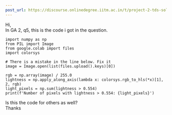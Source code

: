```yaml
---
post_url: https://discourse.onlinedegree.iitm.ac.in/t/project-2-tds-solver-discussion-thread/169029/69
---
```

Hi,  
In GA 2, q5, this is the code i got in the question.

```
import numpy as np
from PIL import Image
from google.colab import files
import colorsys

# There is a mistake in the line below. Fix it
image = Image.open(list(files.upload().keys)[0])

rgb = np.array(image) / 255.0
lightness = np.apply_along_axis(lambda x: colorsys.rgb_to_hls(*x)[1], 2, rgb)
light_pixels = np.sum(lightness > 0.554)
print(f'Number of pixels with lightness > 0.554: {light_pixels}')

```

Is this the code for others as well?  
Thanks